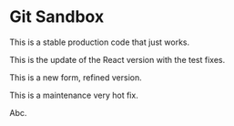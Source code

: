 # Git Sandbox

This is a stable production code that just works.

This is the update of the React version with the test fixes.

This is a new form, refined version.

This is a maintenance very hot fix.

Abc.